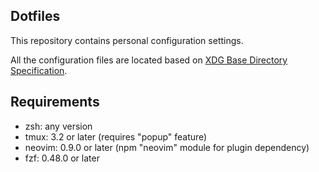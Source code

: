 ## Dotfiles

This repository contains personal configuration settings.

All the configuration files are located based on [XDG Base Directory Specification](https://specifications.freedesktop.org/basedir-spec/latest/).

## Requirements

- zsh: any version
- tmux: 3.2 or later (requires "popup" feature)
- neovim: 0.9.0 or later (npm "neovim" module for plugin dependency)
- fzf: 0.48.0 or later


